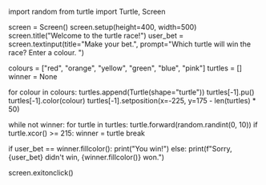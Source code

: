 import random
from turtle import Turtle, Screen

screen = Screen()
screen.setup(height=400, width=500)
screen.title("Welcome to the turtle race!")
user_bet = screen.textinput(title="Make your bet.", prompt="Which turtle will win the race? Enter a colour. ")

colours = ["red", "orange", "yellow", "green", "blue", "pink"]
turtles = []
winner = None

for colour in colours:
    turtles.append(Turtle(shape="turtle"))
    turtles[-1].pu()
    turtles[-1].color(colour)
    turtles[-1].setposition(x=-225, y=175 - len(turtles) * 50)

while not winner:
    for turtle in turtles:
        turtle.forward(random.randint(0, 10))
        if turtle.xcor() >= 215:
            winner = turtle
            break

if user_bet == winner.fillcolor():
    print("You win!")
else:
    print(f"Sorry, {user_bet} didn't win, {winner.fillcolor()} won.")

screen.exitonclick()

